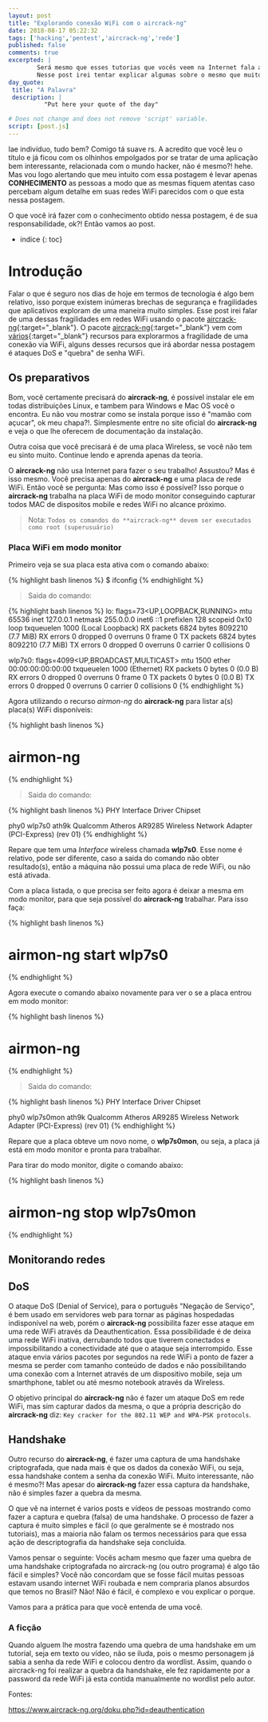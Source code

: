 ```yaml
---
layout: post
title: "Explorando conexão WiFi com o aircrack-ng"
date: 2018-08-17 05:22:32
tags: ['hacking','pentest','aircrack-ng','rede']
published: false
comments: true
excerpted: |
        Será mesmo que esses tutorias que vocês veem na Internet fala a realidade do aircrack-ng?
        Nesse post irei tentar explicar algumas sobre o mesmo que muitos não fazem.
day_quote:
 title: "A Palavra"
 description: |
          "Put here your quote of the day"

# Does not change and does not remove 'script' variable.
script: [post.js]
---
```


Iae indivíduo, tudo bem? Comigo tá suave rs. A acredito que você leu o título e já ficou com os olhinhos empolgados por se tratar de uma aplicação bem interessante, relacionada com o mundo hacker, não é mesmo?! hehe. Mas vou logo alertando que meu intuito com essa postagem é levar apenas **CONHECIMENTO** as pessoas a modo que as mesmas fiquem atentas caso percebam algum detalhe em suas redes WiFi parecidos com o que esta nessa postagem.

O que você irá fazer com o conhecimento obtido nessa postagem, é de sua responsabilidade, ok?! Então vamos ao post.


* indice
{: toc}


# Introdução

Falar o que é seguro nos dias de hoje em termos de tecnologia é algo bem relativo, isso porque existem inúmeras brechas de segurança e fragilidades que aplicativos exploram de uma maneira muito simples. Esse post irei falar de uma dessas fragilidades em redes WiFi usando o pacote [aircrack-ng](https://www.aircrack-ng.org){:target="_blank"}. O pacote [aircrack-ng](){:target="_blank"} vem com [vários](https://www.aircrack-ng.org/doku.php?id=Main#documentation){:target="_blank"} recursos para explorarmos a fragilidade de uma conexão via WiFi, alguns desses recursos que irá abordar nessa postagem é ataques DoS e "quebra" de senha WiFi.


## Os preparativos

Bom, você certamente precisará do **aircrack-ng**, é possivel instalar ele em todas distribuições Linux, e tambem para Windows e Mac OS você o encontra. Eu não vou mostrar como se instala porque isso é "mamão com açucar", ok meu chapa?!. Simplesmente entre no site oficial do **aircrack-ng** e veja o que lhe oferecem de documentação da instalação.

Outra coisa que você precisará é de uma placa Wireless, se você não tem eu sinto muito. Continue lendo e aprenda apenas da teoria. 

O **aircrack-ng** não usa Internet para fazer o seu trabalho! Assustou? Mas é isso mesmo. Você precisa apenas do **aircrack-ng** e uma placa de rede WiFi. Então você se pergunta: Mas como isso é possível? Isso porque o **aircrack-ng** trabalha na placa WiFi de modo monitor conseguindo capturar todos MAC de dispositos mobile e redes WiFi no alcance próximo.


> Nota: `Todos os comandos do **aircrack-ng** devem ser executados como root (superusuário)`

### Placa WiFi em modo monitor

Primeiro veja se sua placa esta ativa com o comando abaixo:

{% highlight bash linenos %}
$ ifconfig
{% endhighlight %}

> Saida do comando:

{% highlight bash linenos %}
lo: flags=73<UP,LOOPBACK,RUNNING>  mtu 65536
        inet 127.0.0.1  netmask 255.0.0.0
        inet6 ::1  prefixlen 128  scopeid 0x10<host>
        loop  txqueuelen 1000  (Local Loopback)
        RX packets 6824  bytes 8092210 (7.7 MiB)
        RX errors 0  dropped 0  overruns 0  frame 0
        TX packets 6824  bytes 8092210 (7.7 MiB)
        TX errors 0  dropped 0 overruns 0  carrier 0  collisions 0

wlp7s0: flags=4099<UP,BROADCAST,MULTICAST>  mtu 1500
        ether 00:00:00:00:00:00  txqueuelen 1000  (Ethernet)
        RX packets 0  bytes 0 (0.0 B)
        RX errors 0  dropped 0  overruns 0  frame 0
        TX packets 0  bytes 0 (0.0 B)
        TX errors 0  dropped 0 overruns 0  carrier 0  collisions 0
{% endhighlight %}


Agora utilizando o recurso *airmon-ng* do **aircrack-ng** para listar a(s) placa(s) WiFi disponíveis:

{% highlight bash linenos %}
# airmon-ng
{% endhighlight %}

> Saida do comando:

{% highlight bash linenos %}
 PHY	Interface	Driver		Chipset

 phy0	wlp7s0	ath9k		Qualcomm Atheros AR9285 Wireless Network Adapter (PCI-Express) (rev 01)
{% endhighlight %}


Repare que tem uma *Interface* wireless chamada **wlp7s0**. Esse nome é relativo, pode ser diferente, caso a saida do comando não obter resultado(s), então a máquina não possui uma placa de rede WiFi, ou não está ativada.

Com a placa listada, o que precisa ser feito agora é deixar a mesma em modo monitor, para que seja possível do **aircrack-ng** trabalhar. Para isso faça:

{% highlight bash linenos %}
# airmon-ng start wlp7s0
{% endhighlight %}

Agora execute o comando abaixo novamente para ver o se a placa entrou em modo monitor:

{% highlight bash linenos %}
# airmon-ng
{% endhighlight %}

> Saida do comando:

{% highlight bash linenos %}
 PHY	Interface	Driver		Chipset

 phy0	wlp7s0mon	ath9k		Qualcomm Atheros AR9285 Wireless Network Adapter (PCI-Express) (rev 01)
{% endhighlight %}

Repare que a placa obteve um novo nome, o **wlp7s0mon**, ou seja, a placa já está em modo monitor e pronta para trabalhar.

Para tirar do modo monitor, digite o comando abaixo:

{% highlight bash linenos %}
# airmon-ng stop wlp7s0mon
{% endhighlight %}


## Monitorando redes


## DoS 

O ataque DoS (Denial of Service), para o português "Negação de Serviço", é bem usado em servidores web para tornar as páginas hospedadas indisponível na web, porém o **aircrack-ng** possibilita fazer esse ataque em uma rede WiFi através da Deauthentication. Essa possibilidade é de deixa uma rede WiFi inativa, derrubando todos que tiverem conectados e impossibilitando a conectividade até que o ataque seja interrompido. Esse ataque envia vários pacotes por segundos na rede WiFi a ponto de fazer a mesma se perder com tamanho conteúdo de dados e não possibilitando uma conexão com a Internet através de um dispositivo mobile, seja um smarthphone, tablet ou até mesmo notebook através da Wireless. 

O objetivo principal do **aircrack-ng** não é fazer um ataque DoS em rede WiFi, mas sim capturar dados da mesma, o que a  própria descrição do **aircrack-ng** diz: `Key cracker for the 802.11 WEP and WPA-PSK protocols`.



## Handshake

Outro recurso do **aircrack-ng**, é fazer uma captura de uma handshake criptografada, que nada mais é que os dados da conexão WiFi, ou seja, essa handshake contem a senha da conexão WiFi. Muito interessante, não é mesmo?! Mas apesar do **aircrack-ng** fazer essa captura da handshake, não é simples fazer a quebra da mesma.

O que vê na internet é varios posts e vídeos de pessoas mostrando como fazer a captura e quebra (falsa) de uma handshake. O processo de fazer a captura é muito simples e fácil (o que geralmente se é mostrado nos tutoriais), mas a maioria não falam os termos necessários para que essa ação de descriptografia da handshake seja concluída. 

Vamos pensar o seguinte: Vocês acham mesmo que fazer uma quebra de uma handshake criptografada no aircrack-ng (ou outro programa) é algo tão fácil e simples? Você não concordam que se fosse fácil muitas pessoas estavam usando internet WiFi roubada e nem compraria planos absurdos que temos no Brasil? Não! Não é fácil, é complexo e vou explicar o porque.

Vamos para a prática para que você entenda de uma você.
### A ficção

Quando alguem lhe mostra fazendo uma quebra de uma handshake em um tutorial, seja em texto ou vídeo, não se iluda, pois o mesmo personagem já sabia a senha da rede WiFi e colocou dentro da wordlist. Assim, quando o aircrack-ng foi realizar a quebra da handshake, ele fez rapidamente por a password da rede WiFi já esta contida manualmente no wordlist pelo autor.



Fontes: 

https://www.aircrack-ng.org/doku.php?id=deauthentication